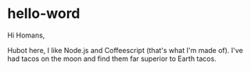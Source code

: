 # hello-word


Hi Homans,

Hubot here, I like Node.js and Coffeescript (that's what I'm made of).
I've had tacos on the moon and find them far superior to Earth tacos.



